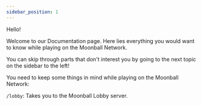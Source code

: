 ```yaml
---
sidebar_position: 1
---
```


Hello!  

Welcome to our Documentation page. Here lies everything you would want to know 
while playing on the Moonball Network.

You can skip through parts that don't interest you by going to the next topic 
on the sidebar to the left!

You need to keep some things in mind while playing on the Moonball Network:

`/lobby`: Takes you to the Moonball Lobby server.
